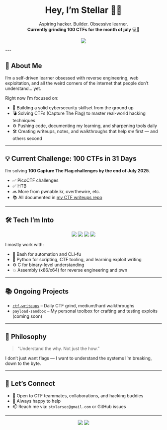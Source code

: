 <h1 align="center">Hey, I’m Stellar 🧠💥</h1>
<p align="center">
  Aspiring hacker. Builder. Obsessive learner. <br>
  <strong>Currently grinding 100 CTFs for the month of july</strong> 💻🔐
</p>
<p align="center">
  <img src="https://img.shields.io/badge/CTFs_Completed-41%2F100-green?style=for-the-badge" />
</p>
---

## 🧬 About Me

I’m a self-driven learner obsessed with reverse engineering, web exploitation, and all the weird corners of the internet that people don’t understand… yet.

Right now I’m focused on:

- 🧠 Building a solid cybersecurity skillset from the ground up
- 💣 Solving CTFs (Capture The Flag) to master real-world hacking techniques
- ⚙️ Pushing code, documenting my learning, and sharpening tools daily
- 🛠️ Creating writeups, notes, and walkthroughs that help *me* first — and others second

---

## 💡 Current Challenge: 100 CTFs in 31 Days

I’m solving **100 Capture The Flag challenges by the end of July 2025**.

- ✅ PicoCTF challenges
- ✅ HTB
- 🔜 More from pwnable.kr, overthewire, etc.
- 📚 All documented in [my CTF writeups repo](https://github.com/Stxlar/CTF_Writeups)

---

## 🛠️ Tech I’m Into

<div align="center">
  
<img src="https://img.shields.io/badge/Bash-%23121011.svg?logo=gnu-bash&logoColor=white&style=for-the-badge" />
<img src="https://img.shields.io/badge/Python-%2314354C.svg?logo=python&logoColor=white&style=for-the-badge" />
<img src="https://img.shields.io/badge/C-%2300599C.svg?logo=c&logoColor=white&style=for-the-badge" />
<img src="https://img.shields.io/badge/Assembly-x86%20%7C%20x64-gray?style=for-the-badge" />

</div>

I mostly work with:
- 🐚 Bash for automation and CLI-fu
- 🐍 Python for scripting, CTF tooling, and learning exploit writing
- ⚙️ C for binary-level understanding
- 💥 Assembly (x86/x64) for reverse engineering and pwn

---

## 📚 Ongoing Projects

- [`ctf-writeups`](https://github.com/Stxlar/CTF_Writeups) – Daily CTF grind, medium/hard walkthroughs
- `payload-sandbox` – My personal toolbox for crafting and testing exploits (coming soon)

---

## 🧠 Philosophy

> “Understand the why. Not just the how.”

I don’t just want flags — I want to understand the systems I’m breaking, down to the byte.

---

## 🤝 Let’s Connect

- 💬 Open to CTF teammates, collaborations, and hacking buddies
- 🧩 Always happy to help 
- 📫 Reach me via: `stxlarsec@gmail.com` or GitHub issues

---

<p align="center">
  <img src="https://img.shields.io/badge/CTFs_Completed-41%2F100-green?style=for-the-badge" />
  <img src="https://img.shields.io/badge/in_Progress-%F0%9F%92%AA-black?style=for-the-badge" />
</p>

